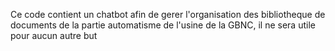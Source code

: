 Ce code contient un chatbot afin de gerer l'organisation des bibliotheque de documents de la partie automatisme de l'usine de la GBNC, il ne sera utile pour aucun autre but
